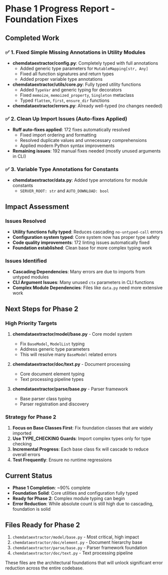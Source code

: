 # Phase 1 Progress Report - Foundation Fixes

## Completed Work

### ✅ 1. Fixed Simple Missing Annotations in Utility Modules
- **chemdataextractor/config.py**: Completely typed with full annotations
  - Added generic type parameters for `MutableMapping[str, Any]`
  - Fixed all function signatures and return types
  - Added proper variable type annotations
- **chemdataextractor/utils/core.py**: Fully typed utility functions
  - Added `TypeVar` and generic typing for decorators
  - Fixed `memoize`, `memoized_property`, `Singleton` metaclass
  - Typed `flatten`, `first`, `ensure_dir` functions
- **chemdataextractor/errors.py**: Already well-typed (no changes needed)

### ✅ 2. Clean Up Import Issues (Auto-fixes Applied)
- **Ruff auto-fixes applied**: 172 fixes automatically resolved
  - Fixed import ordering and formatting
  - Resolved duplicate values and unnecessary comprehensions
  - Applied modern Python syntax improvements
- **Remaining issues**: 192 manual fixes needed (mostly unused arguments in CLI)

### ✅ 3. Variable Type Annotations for Constants
- **chemdataextractor/data.py**: Added type annotations for module constants
  - `SERVER_ROOT: str` and `AUTO_DOWNLOAD: bool`

## Impact Assessment

### Issues Resolved
- **Utility functions fully typed**: Reduces cascading `no-untyped-call` errors
- **Configuration system typed**: Core system now has proper type safety
- **Code quality improvements**: 172 linting issues automatically fixed
- **Foundation established**: Clean base for more complex typing work

### Issues Identified
- **Cascading Dependencies**: Many errors are due to imports from untyped modules
- **CLI Argument Issues**: Many unused `ctx` parameters in CLI functions
- **Complex Module Dependencies**: Files like `data.py` need more extensive work

## Next Steps for Phase 2

### High Priority Targets
1. **chemdataextractor/model/base.py** - Core model system
   - Fix `BaseModel`, `ModelList` typing
   - Address generic type parameters
   - This will resolve many `BaseModel` related errors

2. **chemdataextractor/doc/text.py** - Document processing
   - Core document element typing
   - Text processing pipeline types

3. **chemdataextractor/parse/base.py** - Parser framework
   - Base parser class typing
   - Parser registration and discovery

### Strategy for Phase 2
1. **Focus on Base Classes First**: Fix foundation classes that are widely imported
2. **Use TYPE_CHECKING Guards**: Import complex types only for type checking
3. **Incremental Progress**: Each base class fix will cascade to reduce overall errors
4. **Test Frequently**: Ensure no runtime regressions

## Current Status
- **Phase 1 Completion**: ~90% complete
- **Foundation Solid**: Core utilities and configuration fully typed
- **Ready for Phase 2**: Complex module typing can begin
- **Error Reduction**: While absolute count is still high due to cascading, foundation is solid

## Files Ready for Phase 2
1. `chemdataextractor/model/base.py` - Most critical, high impact
2. `chemdataextractor/doc/element.py` - Document hierarchy base
3. `chemdataextractor/parse/base.py` - Parser framework foundation
4. `chemdataextractor/doc/text.py` - Text processing pipeline

These files are the architectural foundations that will unlock significant error reduction across the entire codebase.
